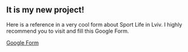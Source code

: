 ## It is my new project!
 
 Here is a reference in a very cool form about Sport Life in Lviv. I highly recommend you to visit and fill this Google Form.
 
[Google Form](https://forms.gle/ZNkQVk11tGehaxDP9)



